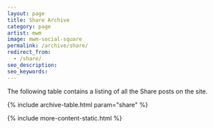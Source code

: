 ```yaml
---
layout: page
title: Share Archive
category: page
artist: mwm
image: mwm-social-square
permalink: /archive/share/
redirect_from:
  - /share/
seo_description:
seo_keywords:
---
```


The following table contains a listing of all the Share posts on the site.

{% include archive-table.html param="share" %}

{% include more-content-static.html %}
